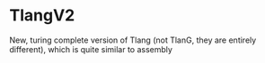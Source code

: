 # TlangV2
New, turing complete version of Tlang (not TlanG, they are entirely different), which is quite similar to assembly
